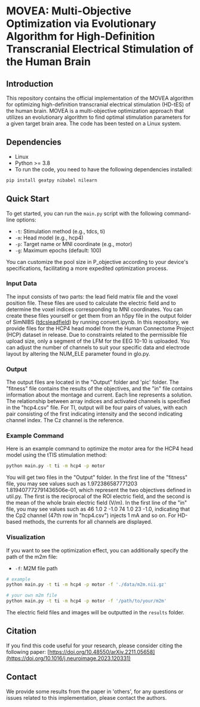# MOVEA: Multi-Objective Optimization via Evolutionary Algorithm for High-Definition Transcranial Electrical Stimulation of the Human Brain

## Introduction
This repository contains the official implementation of the MOVEA algorithm for optimizing high-definition transcranial electrical stimulation (HD-tES) of the human brain. MOVEA is a multi-objective optimization approach that utilizes an evolutionary algorithm to find optimal stimulation parameters for a given target brain area. The code has been tested on a Linux system.

## Dependencies
- Linux
- Python >= 3.8
- To run the code, you need to have the following dependencies installed:
```bash
pip install geatpy nibabel nilearn
```

## Quick Start
To get started, you can run the `main.py` script with the following command-line options:
- `-t`: Stimulation method (e.g., tdcs, ti)
- `-m`: Head model (e.g., hcp4)
- `-p`: Target name or MNI coordinate (e.g., motor)
- `-g`: Maximum epochs (default: 100)

You can customize the pool size in P_objective according to your device's specifications, facilitating a more expedited optimization process.

### Input Data
The input consists of two parts: the lead field matrix file and the voxel position file. These files are used to calculate the electric field and to determine the voxel indices corresponding to MNI coordinates. You can create these files yourself or get them from an h5py file in the output folder of SimNIBS ([tdcsleadfield](https://simnibs.github.io/simnibs/build/html/documentation/sim_struct/tdcsleadfield.html#tdcsleadfield)) by running convert.ipynb. In this repository, we provide files for the HCP4 head model from the Human Connectome Project (HCP) dataset in release. Due to constraints related to the permissible file upload size, only a segment of the LFM for the EEG 10-10 is uploaded. You can adjust the number of channels to suit your specific data and electrode layout by altering the NUM_ELE parameter found in glo.py.

### Output
The output files are located in the "Output" folder and 'pic' folder. The "fitness" file contains the results of the objectives, and the "in" file contains information about the montage and current. Each line represents a solution. The relationship between array indices and activated channels is specified in the "hcp4.csv" file. For TI, output will be four pairs of values, with each pair consisting of the first indicating intensity and the second indicating channel index. The Cz channel is the reference.

### Example Command
Here is an example command to optimize the motor area for the HCP4 head model using the tTIS stimulation method:
```bash
python main.py -t ti -m hcp4 -p motor
```
You will get two files in the "Output" folder. In the first line of the "fitness" file, you may see values such as 1.972386587771203 1.819407772791436506e-01, which represent the two objectives defined in util.py. The first is the reciprocal of the ROI electric field, and the second is the mean of the whole brain electric field (V/m). In the first line of the "in" file, you may see values such as 46 1.0 2 -1.0 74 1.0 23 -1.0, indicating that the Cp2 channel (47th row in "hcp4.csv") injects 1 mA and so on. For HD-based methods, the currents for all channels are displayed.

### Visualization
If you want to see the optimization effect, you can additionally specify the path of the m2m file:
- `-f`: M2M file path
```bash
# example
python main.py -t ti -m hcp4 -p motor -f './data/m2m.nii.gz'

# your own m2m file
python main.py -t ti -m hcp4 -p motor -f '/path/to/your/m2m'
```
The electric field files and images will be outputted in the `results` folder.

## Citation
If you find this code useful for your research, please consider citing the following paper: [https://doi.org/10.48550/arXiv.2211.05658](https://doi.org/10.1016/j.neuroimage.2023.120331)

## Contact
We provide some results from the paper in 'others', for any questions or issues related to this implementation, please contact the authors.
